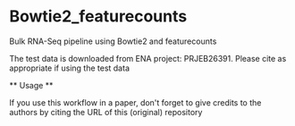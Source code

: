 # Bowtie2_featurecounts
Bulk RNA-Seq pipeline using Bowtie2 and featurecounts


The test data is downloaded from ENA project: PRJEB26391. Please cite as appropriate if using the test data

** Usage **

If you use this workflow in a paper, don't forget to give credits to the authors by citing the URL of this (original) repository
